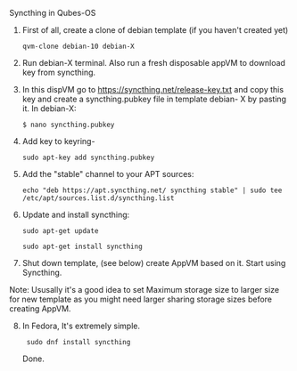 Syncthing in Qubes-OS

1. First of all, create a clone of debian template (if you haven't created yet)

       qvm-clone debian-10 debian-X
    
2. Run debian-X terminal. Also run a fresh disposable appVM to download key from syncthing.

3. In this dispVM go to https://syncthing.net/release-key.txt and copy this key and create a syncthing.pubkey file in template debian- X by pasting it. In debian-X:

       $ nano syncthing.pubkey

4. Add key to keyring-

       sudo apt-key add syncthing.pubkey

       
5. Add the "stable" channel to your APT sources:

       echo "deb https://apt.syncthing.net/ syncthing stable" | sudo tee /etc/apt/sources.list.d/syncthing.list
       

6. Update and install syncthing:

       sudo apt-get update
       
       sudo apt-get install syncthing
       
7. Shut down template, (see below) create AppVM based on it. Start using Syncthing.

Note: Ususally it's a good idea to set Maximum storage size to larger size for new template as you might need larger sharing storage sizes before creating AppVM.

8. In Fedora, It's extremely simple.

        sudo dnf install syncthing
        
   Done.     
